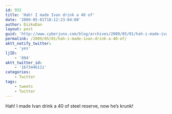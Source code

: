 ```yaml
---
id: 932
title: 'Hah! I made Ivan drink a 40 of'
date: '2009-05-01T18:12:23-04:00'
author: DizkoDan
layout: post
guid: 'http://www.cyberjunx.com/blog/archives/2009/05/01/hah-i-made-ivan-drink-a-40-of/'
permalink: /2009/05/01/hah-i-made-ivan-drink-a-40-of/
aktt_notify_twitter:
    - 'yes'
ljID:
    - '894'
aktt_twitter_id:
    - '1673446111'
categories:
    - Twitter
tags:
    - tweets
    - Twitter
---
```


Hah! I made Ivan drink a 40 of steel reserve, now he’s krunk!